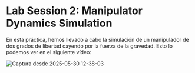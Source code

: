 # Lab Session 2: Manipulator Dynamics Simulation

En esta práctica, hemos llevado a cabo la simulación de un manipulador de dos grados de libertad cayendo por la fuerza de la gravedad. Esto lo podemos ver en el siguiente vídeo:





![Captura desde 2025-05-30 12-38-03](https://github.com/user-attachments/assets/a89a1fa4-cf79-44bd-9935-f5cb2787e843)









